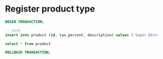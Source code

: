# Register product type

```sql
BEGIN TRANSACTION;

-- core
insert into product (id, tax_percent, description) values ('Super Ekstra Ziemniaczki', 0.23, 'Najlepsze ziemniaczusie.')

select * from product

ROLLBACK TRANSACTION;
```